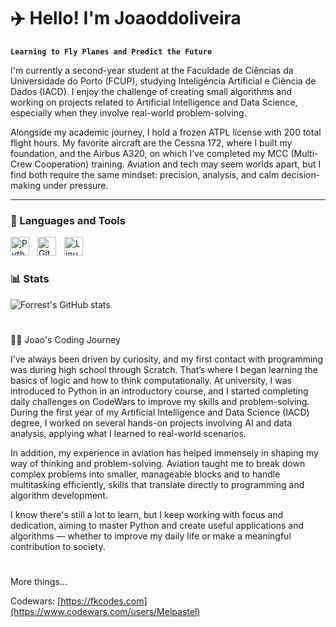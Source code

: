# ✈️ Hello! I'm Joaoddoliveira

**`Learning to Fly Planes and Predict the Future`**

I'm currently a second-year student at the Faculdade de Ciências da Universidade do Porto (FCUP), studying Inteligência Artificial e Ciência de Dados (IACD). I enjoy the challenge of creating small algorithms and working on projects related to Artificial Intelligence and Data Science, especially when they involve real-world problem-solving.

Alongside my academic journey, I hold a frozen ATPL license with 200 total flight hours. My favorite aircraft are the Cessna 172, where I built my foundation, and the Airbus A320, on which I’ve completed my MCC (Multi-Crew Cooperation) training. Aviation and tech may seem worlds apart, but I find both require the same mindset: precision, analysis, and calm decision-making under pressure.

</p>

---


### 🧰 Languages and Tools

<img align="left" alt="Python" width="30px" style="padding-right:10px;" src="https://cdn.jsdelivr.net/gh/devicons/devicon/icons/python/python-plain.svg" />
<img align="left" alt="GitHub" width="30px" style="padding-right:10px;" src="https://cdn.jsdelivr.net/gh/devicons/devicon/icons/github/github-original.svg" />
<img align="left" alt="Linux" width="30px" style="padding-right:10px;" src="https://cdn.jsdelivr.net/gh/devicons/devicon/icons/linux/linux-original.svg" />

<br />

#

### 📊 Stats

![Forrest's GitHub stats](https://github-readme-stats.vercel.app/api?username=joaoddoliveira&show_icons=true&theme=gruvbox)

#
👨‍💻 Joao's Coding Journey

I've always been driven by curiosity, and my first contact with programming was during high school through Scratch. That’s where I began learning the basics of logic and how to think computationally. At university, I was introduced to Python in an introductory course, and I started completing daily challenges on CodeWars to improve my skills and problem-solving. During the first year of my Artificial Intelligence and Data Science (IACD) degree, I worked on several hands-on projects involving AI and data analysis, applying what I learned to real-world scenarios.

In addition, my experience in aviation has helped immensely in shaping my way of thinking and problem-solving. Aviation taught me to break down complex problems into smaller, manageable blocks and to handle multitasking efficiently, skills that translate directly to programming and algorithm development.

I know there's still a lot to learn, but I keep working with focus and dedication, aiming to master Python and create useful applications and algorithms — whether to improve my daily life or make a meaningful contribution to society.

#
More things...

Codewars: [https://fkcodes.com](https://www.codewars.com/users/Melpastel)
